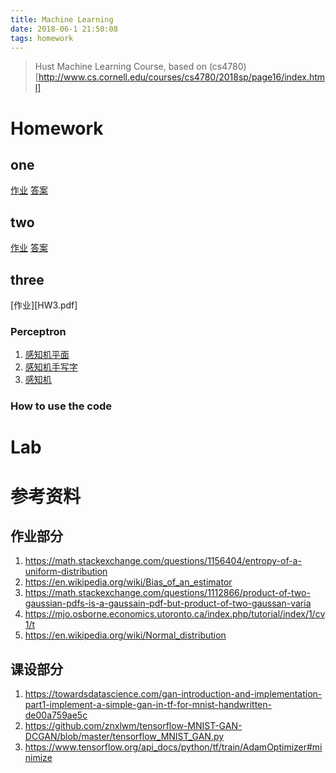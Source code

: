 ```yaml
---
title: Machine Learning
date: 2018-06-1 21:50:08
tags: homework
---
```

> Hust Machine Learning Course, based on (cs4780)[http://www.cs.cornell.edu/courses/cs4780/2018sp/page16/index.html]

# Homework
## one
[作业](HW1.pdf)
[答案](Handout1.pdf)

## two
[作业](HW2.pdf)
[答案](Handout2.pdf)

## three
[作业][HW3.pdf]

### Perceptron
1. [感知机平面](four/A.py)
2. [感知机手写字](four/B.py)
3. [感知机](four/SimplePerceptron.py)
### How to use the code

# Lab


# 参考资料
## 作业部分
1. https://math.stackexchange.com/questions/1156404/entropy-of-a-uniform-distribution
2. https://en.wikipedia.org/wiki/Bias_of_an_estimator
3. https://math.stackexchange.com/questions/1112866/product-of-two-gaussian-pdfs-is-a-gaussain-pdf-but-product-of-two-gaussan-varia
5. https://mjo.osborne.economics.utoronto.ca/index.php/tutorial/index/1/cv1/t
6. https://en.wikipedia.org/wiki/Normal_distribution
## 课设部分
1. https://towardsdatascience.com/gan-introduction-and-implementation-part1-implement-a-simple-gan-in-tf-for-mnist-handwritten-de00a759ae5c
2. https://github.com/znxlwm/tensorflow-MNIST-GAN-DCGAN/blob/master/tensorflow_MNIST_GAN.py
3. https://www.tensorflow.org/api_docs/python/tf/train/AdamOptimizer#minimize
